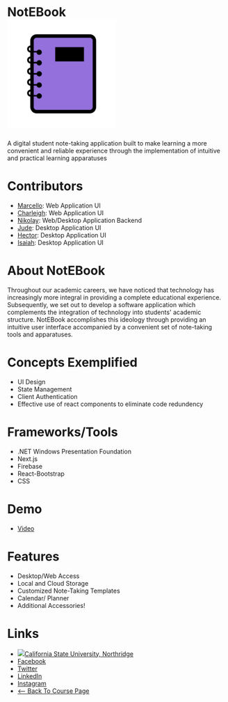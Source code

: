 # NotEBook <br /> <img src="https://github.com/marcellosautto/490-NotEBook/blob/master/NotEBookWebNextJS/notebookweb/assets/images/notebook.png" width="250"/>
A digital student note-taking application built to make learning a more convenient and reliable experience 
through the implementation of intuitive and practical learning apparatuses 

# Contributors
- [Marcello](https://github.com/marcellosautto/490-NotEBook/tree/Marcello): Web Application UI
- [Charleigh](https://github.com/marcellosautto/490-NotEBook/tree/Charleigh): Web Application UI
- [Nikolay](https://github.com/marcellosautto/490-NotEBook/tree/Nikolay): Web/Desktop Application Backend
- [Jude](https://github.com/marcellosautto/490-NotEBook/tree/Jude): Desktop Application UI
- [Hector](https://github.com/marcellosautto/490-NotEBook/tree/Hector): Desktop Application UI
- [Isaiah](https://github.com/marcellosautto/490-NotEBook/tree/Isaiah): Desktop Application UI

# About NotEBook
Throughout our academic careers, we have noticed that technology has increasingly more integral in providing a complete educational experience. Subsequently, we set out to develop a software application which complements the integration of technology into students' academic structure. NotEBook accomplishes this ideology through providing an intuitive user interface accompanied by a convenient set of note-taking tools and apparatuses.

# Concepts Exemplified
- UI Design
- State Management
- Client Authentication
- Effective use of react components to eliminate code redundency

# Frameworks/Tools
- .NET Windows Presentation Foundation
- Next.js
- Firebase
- React-Bootstrap
- CSS

# Demo
- [Video](#)

# Features
- Desktop/Web Access
- Local and Cloud Storage
- Customized Note-Taking Templates
- Calendar/ Planner
- Additional Accessories!

# Links
- <img src="https://upload.wikimedia.org/wikipedia/en/thumb/8/8c/CSUNS.svg/1200px-CSUNS.svg.png" width="25"/>[California State University, Northridge](https://www.csun.edu/)
- [Facebook](https://www.facebook.com/calstatenorthridge)
- [Twitter](https://twitter.com/csunorthridge?ref_src=twsrc%5Egoogle%7Ctwcamp%5Eserp%7Ctwgr%5Eauthor)
- [LinkedIn](https://www.linkedin.com/school/california-state-university-northridge/)
- [Instagram](https://www.instagram.com/csun_edu/?hl=en)
- [<-- Back To Course Page](https://www.csun.edu/~xjiang/SeniorDesign/)

